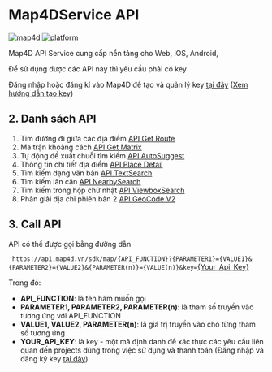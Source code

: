 # Map4DService API
[![map4d](https://img.shields.io/badge/map4d-service-orange)](https://map4d.vn/)
[![platform](https://img.shields.io/badge/platform-api-blueviolet.svg)](https://map4d.vn/)

Map4D API Service cung cấp nền tảng cho Web, iOS, Android,

Để sử dụng được các API này thì yêu cầu phải có key 

Đăng nhập hoặc đăng kí vào Map4D để tạo và quản lý key [tại đây](https://map.map4d.vn/) ([Xem hướng dẫn tạo key](addkey.md))


## 2. Danh sách API
1. Tìm đường đi giữa các địa điểm [API Get Route](api_route.md)
2. Ma trận khoảng cách [API Get Matrix](api_matrix.md)
3. Tự động đề xuất chuỗi tìm kiếm [API AutoSuggest](api_autosuggest.md)
4. Thông tin chi tiết địa điểm [API Place Detail](api_place_detail.md)
5. Tìm kiếm dạng văn bản [API TextSearch](api_text_search.md)
6. Tìm kiếm lân cận [API NearbySearch](api_nearby_search.md)
7. Tìm kiếm trong hộp chữ nhật [API ViewboxSearch](api_viewbox_search.md)
8. Phân giải địa chỉ phiên bản 2 [API GeoCode V2](api_geocode_v2.md)


## 3. Call API
API có thể được gọi bằng đường dẫn

`
https://api.map4d.vn/sdk/map/{API_FUNCTION}?{PARAMETER1}={VALUE1}&{PARAMETER2}={VALUE2}&{PARAMETER(n)}={VALUE(n)}&key=`[{Your_Api_Key}](https://map.map4d.vn/user/my-access-key/add) 

Trong đó:
- **API_FUNCTION**: là tên hàm muốn gọi
- **PARAMETER1, PARAMETER2, PARAMETER(n)**: là tham số truyền vào tương ứng với API_FUNCTION
- **VALUE1, VALUE2, PARAMETER(n)**: là giá trị truyền vào cho từng tham số tương ứng
- **YOUR_API_KEY**: là key - một mã định danh để xác thực các yêu cầu liên quan đến projects dùng trong việc sử dụng và thanh toán (Đăng nhập và đăng ký key [tại đây](https://map.map4d.vn/user/my-access-key/add))